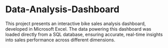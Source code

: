 # Data-Analysis-Dashboard
This project presents an interactive bike sales analysis dashboard, developed in Microsoft Excel. The data powering this dashboard was loaded directly from a SQL database, ensuring accurate, real-time insights into sales performance across different dimensions.
